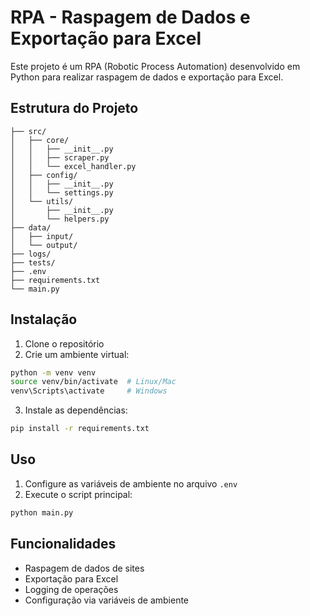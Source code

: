 # RPA - Raspagem de Dados e Exportação para Excel

Este projeto é um RPA (Robotic Process Automation) desenvolvido em Python para realizar raspagem de dados e exportação para Excel.

## Estrutura do Projeto

```
├── src/
│   ├── core/
│   │   ├── __init__.py
│   │   ├── scraper.py
│   │   └── excel_handler.py
│   ├── config/
│   │   ├── __init__.py
│   │   └── settings.py
│   └── utils/
│       ├── __init__.py
│       └── helpers.py
├── data/
│   ├── input/
│   └── output/
├── logs/
├── tests/
├── .env
├── requirements.txt
└── main.py
```

## Instalação

1. Clone o repositório
2. Crie um ambiente virtual:
```bash
python -m venv venv
source venv/bin/activate  # Linux/Mac
venv\Scripts\activate     # Windows
```
3. Instale as dependências:
```bash
pip install -r requirements.txt
```

## Uso

1. Configure as variáveis de ambiente no arquivo `.env`
2. Execute o script principal:
```bash
python main.py
```

## Funcionalidades

- Raspagem de dados de sites
- Exportação para Excel
- Logging de operações
- Configuração via variáveis de ambiente 